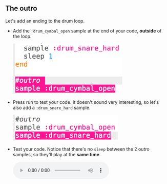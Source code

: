 ## The outro

Let's add an ending to the drum loop.

+ Add the `:drum_cymbal_open` sample at the end of your code, **outside** of the loop.
    
    ![screenshot](images/drum-outro-1.png)

+ Press run to test your code. It doesn't sound very interesting, so let's also add a `:drum_snare_hard` sample.
    
    ![screenshot](images/drum-outro-2.png)

+ Test your code. Notice that there's no `sleep` between the 2 outro samples, so they'll play at the **same time**.
    
    <div id="audio-preview" class="pdf-hidden">
      <audio controls preload> <source src="resources/drums-outro.mp3" type="audio/mpeg"> Your browser does not support the <code>audio</code> element. </audio>
    </div>